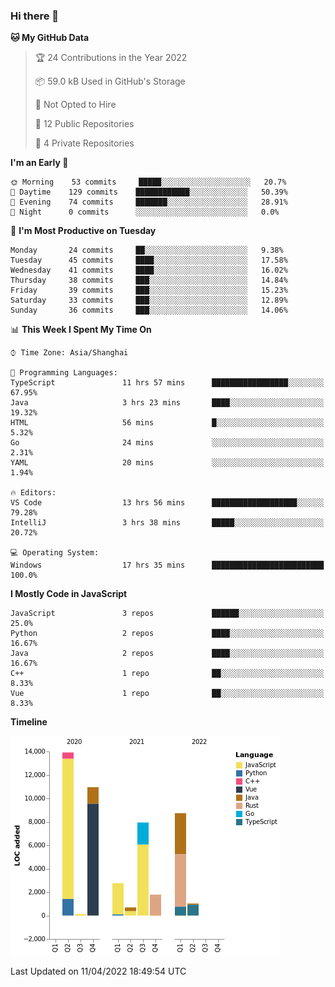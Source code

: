 ### Hi there 👋

<!--START_SECTION:waka-->
**🐱 My GitHub Data** 

> 🏆 24 Contributions in the Year 2022
 > 
> 📦 59.0 kB Used in GitHub's Storage 
 > 
> 🚫 Not Opted to Hire
 > 
> 📜 12 Public Repositories 
 > 
> 🔑 4 Private Repositories  
 > 
**I'm an Early 🐤** 

```text
🌞 Morning    53 commits     █████░░░░░░░░░░░░░░░░░░░░   20.7% 
🌆 Daytime    129 commits    ████████████░░░░░░░░░░░░░   50.39% 
🌃 Evening    74 commits     ███████░░░░░░░░░░░░░░░░░░   28.91% 
🌙 Night      0 commits      ░░░░░░░░░░░░░░░░░░░░░░░░░   0.0%

```
📅 **I'm Most Productive on Tuesday** 

```text
Monday       24 commits     ██░░░░░░░░░░░░░░░░░░░░░░░   9.38% 
Tuesday      45 commits     ████░░░░░░░░░░░░░░░░░░░░░   17.58% 
Wednesday    41 commits     ████░░░░░░░░░░░░░░░░░░░░░   16.02% 
Thursday     38 commits     ███░░░░░░░░░░░░░░░░░░░░░░   14.84% 
Friday       39 commits     ███░░░░░░░░░░░░░░░░░░░░░░   15.23% 
Saturday     33 commits     ███░░░░░░░░░░░░░░░░░░░░░░   12.89% 
Sunday       36 commits     ███░░░░░░░░░░░░░░░░░░░░░░   14.06%

```


📊 **This Week I Spent My Time On** 

```text
⌚︎ Time Zone: Asia/Shanghai

💬 Programming Languages: 
TypeScript               11 hrs 57 mins      █████████████████░░░░░░░░   67.95% 
Java                     3 hrs 23 mins       ████░░░░░░░░░░░░░░░░░░░░░   19.32% 
HTML                     56 mins             █░░░░░░░░░░░░░░░░░░░░░░░░   5.32% 
Go                       24 mins             ░░░░░░░░░░░░░░░░░░░░░░░░░   2.31% 
YAML                     20 mins             ░░░░░░░░░░░░░░░░░░░░░░░░░   1.94%

🔥 Editors: 
VS Code                  13 hrs 56 mins      ███████████████████░░░░░░   79.28% 
IntelliJ                 3 hrs 38 mins       █████░░░░░░░░░░░░░░░░░░░░   20.72%

💻 Operating System: 
Windows                  17 hrs 35 mins      █████████████████████████   100.0%

```

**I Mostly Code in JavaScript** 

```text
JavaScript               3 repos             ██████░░░░░░░░░░░░░░░░░░░   25.0% 
Python                   2 repos             ████░░░░░░░░░░░░░░░░░░░░░   16.67% 
Java                     2 repos             ████░░░░░░░░░░░░░░░░░░░░░   16.67% 
C++                      1 repo              ██░░░░░░░░░░░░░░░░░░░░░░░   8.33% 
Vue                      1 repo              ██░░░░░░░░░░░░░░░░░░░░░░░   8.33%

```


**Timeline**

![Chart not found](https://raw.githubusercontent.com/rexcape/rexcape/main/charts/bar_graph.png) 


 Last Updated on 11/04/2022 18:49:54 UTC
<!--END_SECTION:waka-->

<!--
**rexcape/rexcape** is a ✨ _special_ ✨ repository because its `README.md` (this file) appears on your GitHub profile.

Here are some ideas to get you started:

- 🔭 I’m currently working on ...
- 🌱 I’m currently learning ...
- 👯 I’m looking to collaborate on ...
- 🤔 I’m looking for help with ...
- 💬 Ask me about ...
- 📫 How to reach me: ...
- 😄 Pronouns: ...
- ⚡ Fun fact: ...
-->
